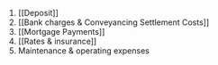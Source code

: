 1. [[Deposit]]
2. [[Bank charges & Conveyancing Settlement Costs]]
3. [[Mortgage Payments]]
4. [[Rates & insurance]]
5. Maintenance & operating expenses